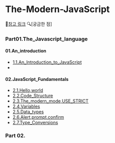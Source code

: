 # The-Modern-JavaScript

🔗[참고 링크](https://javascript.info/)
🔍[궁금한 점]

### Part01.The_Javascript_language
  #### 01.An_introduction
  - [1.1.An_Introduction_to_JavaScript]()
  -
  #### 02.JavaScript_Fundamentals
  - [2.1.Hello,world]()
  - [2.2.Code_Structure]()
  - [2.3.The_modern_mode,USE_STRICT]()
  - [2.4.Variables]()
  - [2.5.Data_types]()
  - [2.6.Alert,prompt,confirm]()
  - [2.7.Type_Conversions]()


### Part 02.

